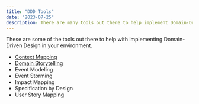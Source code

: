 ```yaml
---
title: "DDD Tools"
date: "2023-07-25"
description: There are many tools out there to help implement Domain-Driven Design.
---
```


These are some of the tools out there to help with implementing Domain-Driven Design in your environment.

- [Context Mapping](./context-mapping)
- [Domain Storytelling](./domain-storytelling)
- Event Modeling
- Event Storming
- Impact Mapping
- Specification by Design
- User Story Mapping